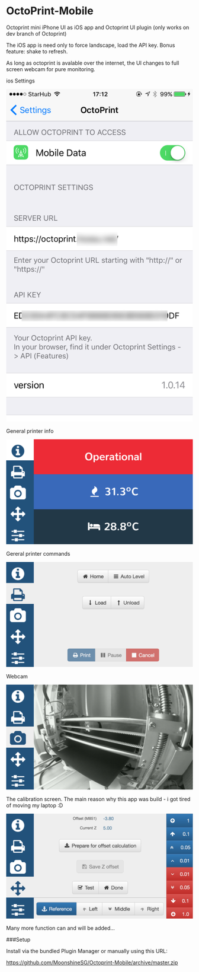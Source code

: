 # OctoPrint-Mobile

Octoprint mini iPhone UI as iOS app and Octoprint UI plugin (only works on dev branch of Octoprint)

The iOS app is need only to force landscape, load the API key. Bonus feature: shake to refresh.

As long as octoprint is avalable over the internet, the UI changes to full screen webcam for pure monitoring. 


ios Settings

![screenshot](screenshot_settings.png)

General printer info

![screenshot](screenshot_1.png)

Gereral printer commands

![screenshot](screenshot_2.png)

Webcam

![screenshot](screenshot_camera.png)

The calibration screen. The main reason why this app was build - i got tired of moving my laptop :D 

![screenshot](screenshot_3.png)


Many more function can and will be added... 


###Setup

Install via the bundled Plugin Manager or manually using this URL:

https://github.com/MoonshineSG/Octoprint-Mobile/archive/master.zip